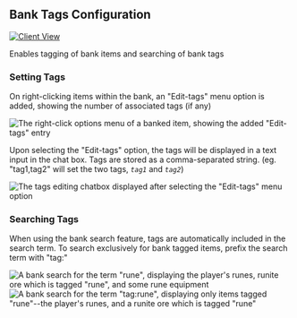 ## Bank Tags Configuration

[![Client View](https://thumbs.gfycat.com/LeadingConcernedAsiansmallclawedotter-size_restricted.gif)](https://gfycat.com/LeadingConcernedAsiansmallclawedotter)

Enables tagging of bank items and searching of bank tags

### Setting Tags

On right-clicking items within the bank, an "Edit-tags" menu option is added, showing the number of associated tags (if any)

![The right-click options menu of a banked item, showing the added "Edit-tags" entry](https://i.imgur.com/itEz7e6.png)

Upon selecting the "Edit-tags" option, the tags will be displayed in a text input in the chat box. Tags are stored as a comma-separated string. (eg. "tag1,tag2" will set the two tags, _`tag1`_ and _`tag2`_)

![The tags editing chatbox displayed after selecting the "Edit-tags" menu option](https://i.imgur.com/EhMFXlA.png)

### Searching Tags

When using the bank search feature, tags are automatically included in the search term. To search exclusively for bank tagged items, prefix the search term with "tag:"

![A bank search for the term "rune", displaying the player's runes, runite ore which is tagged "rune", and some rune equipment](https://i.imgur.com/bMHP6ZB.png) ![A bank search for the term "tag:rune", displaying only items tagged "rune"--the player's runes, and a runite ore which is tagged "rune"](https://i.imgur.com/pWaX2OP.png)
